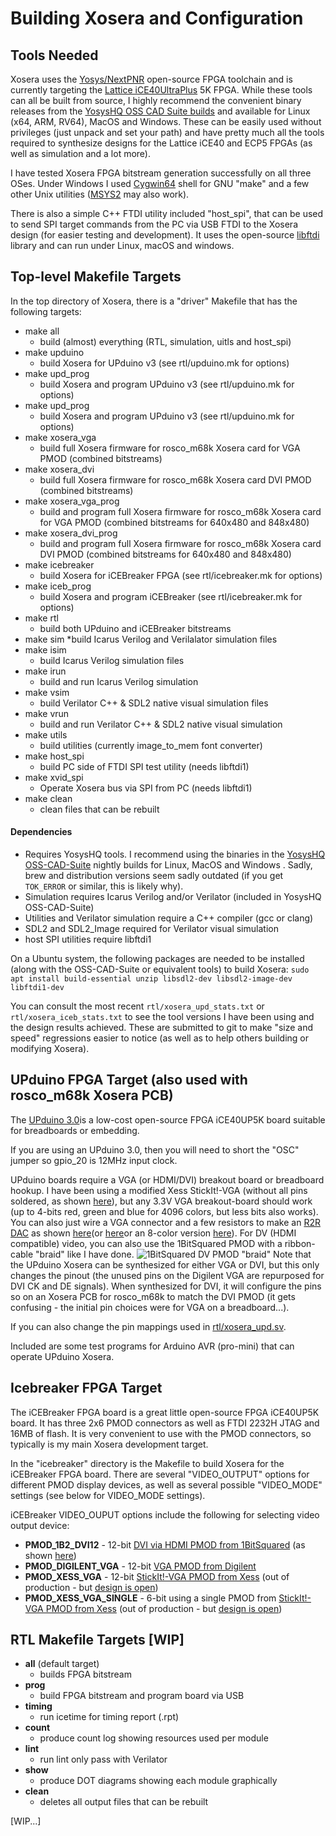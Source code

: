 # Building Xosera and Configuration

## ​Tools Needed

Xosera uses the [Yosys/NextPNR​](https://github.com/YosysHQ) open-source FPGA toolchain and is currently targeting the [Lattice iCE40UltraPlus](https://www.latticesemi.com/en/Products/FPGAandCPLD/iCE40UltraPlus) 5K FPGA.  While these tools can all be built from source, I highly recommend the convenient binary releases from the [YosysHQ OSS CAD Suite builds​](https://github.com/YosysHQ/oss-cad-suite-build) and available for Linux (x64, ARM, RV64), MacOS and Windows.  These can be easily used without privileges (just unpack and set your path) and have pretty much all the tools required to synthesize designs for the Lattice iCE40 and ECP5 FPGAs (as well as simulation and a lot more).

I have tested Xosera FPGA bitstream generation successfully on all three OSes.  Under Windows I used [Cygwin64](https://cygwin.com/) shell for GNU "make" and a few other Unix utilities ([MSYS2](https://www.msys2.org/) may also work).

There is also a simple C++ FTDI utility included "host_spi", that can be used to send SPI target commands from the PC via USB FTDI to the Xosera design (for easier testing and development).  It uses the open-source [libftdi](https://www.intra2net.com/en/developer/libftdi/) library​ and can run under Linux, macOS and windows.

## Top-level Makefile Targets

In the top directory of Xosera, there is a "driver" Makefile that has the following targets:

* make all
  * build (almost) everything (RTL, simulation, uitls and host_spi)
* make upduino
  * build Xosera for UPduino v3 (see rtl/upduino.mk for options)
* make upd_prog
  * build Xosera and program UPduino v3 (see rtl/upduino.mk for options)
* make upd_prog
  * build Xosera and program UPduino v3 (see rtl/upduino.mk for options)
* make xosera_vga
  * build full Xosera firmware for rosco_m68k Xosera card for VGA PMOD (combined bitstreams)
* make xosera_dvi
  * build full Xosera firmware for rosco_m68k Xosera card DVI PMOD (combined bitstreams)
* make xosera_vga_prog
  * build and program full Xosera firmware for rosco_m68k Xosera card for VGA PMOD (combined bitstreams for 640x480 and 848x480)
* make xosera_dvi_prog
  * build and program full Xosera firmware for rosco_m68k Xosera card DVI PMOD (combined bitstreams for 640x480 and 848x480)
* make icebreaker
  * build Xosera for iCEBreaker FPGA (see rtl/icebreaker.mk for options)
* make iceb_prog
  * build Xosera and program iCEBreaker (see rtl/icebreaker.mk for options)
* make rtl
  * build both UPduino and iCEBreaker bitstreams
* make sim
  *build Icarus Verilog and Verilalator simulation files
* make isim
  * build Icarus Verilog simulation files
* make irun
  * build and run Icarus Verilog simulation
* make vsim
  * build Verilator C++ & SDL2 native visual simulation files
* make vrun
  * build and run Verilator C++ & SDL2 native visual simulation
* make utils
  * build utilities (currently image_to_mem font converter)
* make host_spi
  * build PC side of FTDI SPI test utility (needs libftdi1)
* make xvid_spi
  * Operate Xosera bus via SPI from PC (needs libftdi1)
* make clean
  * clean files that can be rebuilt

#### Dependencies

* Requires YosysHQ tools.  I recommend using the binaries in the [YosysHQ OSS-CAD-Suite](https://github.com/YosysHQ/oss-cad-suite-build) nightly builds for Linux, MacOS and Windows .  Sadly, brew and distribution versions seem sadly outdated (if you get `TOK_ERROR` or similar, this is likely why).
* Simulation requires Icarus Verilog and/or Verilator (included in YosysHQ OSS-CAD-Suite)
* Utilities and Verilator simulation require a C++ compiler (gcc or clang)
* SDL2 and SDL2_Image required for Verilator visual simulation
* host SPI utilities require libftdi1

On a Ubuntu system, the following packages are needed to be installed (along with the OSS-CAD-Suite or equivalent tools) to build Xosera:
```sudo apt install build-essential unzip libsdl2-dev libsdl2-image-dev libftdi1-dev```

You can consult the most recent `rtl/xosera_upd_stats.txt` or `rtl/xosera_iceb_stats.txt` to see the tool versions I have been using and the design results achieved.  These are submitted to git to make "size and speed" regressions easier to notice (as well as to help others building or modifying Xosera).

<a name="upduino-target"></a>

## UPduino FPGA Target (also used with rosco_m68k Xosera PCB)

​The [UPduino 3.0​](https://github.com/tinyvision-ai-inc/UPduino-v3.0) is a low-cost open-source FPGA iCE40UP5K ​board suitable for breadboards or embedding.

If you are using an UPduino 3.0, then you will need to short the "OSC" jumper so gpio_20 is 12MHz input clock.

UPduino boards require a VGA (or HDMI/DVI) breakout board or breadboard hookup. I have been using a modified Xess StickIt!-VGA (without all pins soldered, as shown [here](https://hackaday.io/project/173731/gallery#8e9ad0d7c922e14d922da6ecdfc4d165)​), but any 3.3V VGA breakout-board should work (up to 4-bits red, green and blue for 4096 colors, but less bits also works).  You can also just wire a VGA connector and a few resistors to make an [R2R DAC](https://en.wikipedia.org/wiki/Resistor_ladder#R%E2%80%932R_resistor_ladder_network_(digital_to_analog_conversion))​ as shown [here](https://papilio.cc/index.php?n=Papilio.ArcadeMegaWing)​ (or [here](https://fraserinnovations.com/fpga-tutor/fpga-beginner-tutorial-vga-experiment-fpga-board-for-beginner-experiment-13/)​ or an 8-color version [here](https://www.fpga4fun.com/PongGame.html)).  For DV (HDMI compatible) video, you can also use the 1BitSquared PMOD with a ribbon-cable "braid" like I have done. ![1BitSquared DV PMOD \"braid\"](pics/1BitSquared_DV_PMOD_braid.jpg)  Note that the UPduino Xosera can be synthesized for either VGA or DVI, but this only changes the pinout (the unused pins on the Digilent VGA are repurposed for DVI CK and DE signals).  When synthesized for DVI, it will configure the pins so on an Xosera PCB for rosco_m68k to match the DVI PMOD (it gets confusing - the initial pin choices were for VGA on a breadboard...).

If you can also change the pin mappings used in [rtl/xosera_upd.sv](upduino/xosera_upd.sv).

Included are some test programs for Arduino AVR (pro-mini) that can operate UPduino Xosera.

<a name="icebreaker-target"></a>

## Icebreaker FPGA Target

​The iCEBreaker FPGA​ board is a great little open-source FPGA iCE40UP5K board.  It has three 2x6 PMOD connectors as well as FTDI 2232H JTAG and 16MB of flash.  It is very convenient to use with the PMOD connectors, so typically is my main Xosera development target.

In the "icebreaker" directory is the Makefile to build Xosera for the iCEBreaker FPGA board.  There are several "​​VIDEO_OUTPUT" options for different PMOD display devices, as well as several possible "VIDEO_MODE" settings (see below for VIDEO_MODE settings).

​iCEBreaker VIDEO_OUPUT options include the following for selecting video output device:

* **PMOD_1B2_DVI12** - 12-bit [DVI via HDMI PMOD from 1BitSquared​](https://1bitsquared.com/products/pmod-digital-video-interface) (as shown [here​](https://hackaday.io/project/173731/gallery#0a6102557e8b8c3aa18dedca5f91d63a))
* **​​PMOD_DIGILENT_VGA** - 12-bit [​VGA PMOD from Digilent](https://store.digilentinc.com/pmod-vga-video-graphics-array/)​
* **PMOD_XESS_VGA** - 12-bit [StickIt!-​VGA PMOD from Xess](http://www.xess.com/shop/product/stickit-vga/)​ (out of production - but [design is open](https://github.com/xesscorp/StickIt/tree/master/modules/Vga))​
* **PMOD_XESS_VGA_SINGLE** - ​6-bit using a single PMOD from [StickIt!-​VGA PMOD from Xess](http://www.xess.com/shop/product/stickit-vga/)​ (out of production - but [design is open](https://github.com/xesscorp/StickIt/tree/master/modules/Vga))

## RTL Makefile Targets [WIP]

* **all** (default target)
  * builds FPGA bitstream
* **prog**
  * build FPGA bitstream and program board via USB
* **timing**
  * run icetime for timing report (.rpt)
* **count**
  * produce count log showing resources used per module
* **lint**
  * run lint only pass with Verilator
* **show**
  * produce DOT diagrams showing each module graphically
* **clean**
  * deletes all output files that can be rebuilt

[WIP...]
